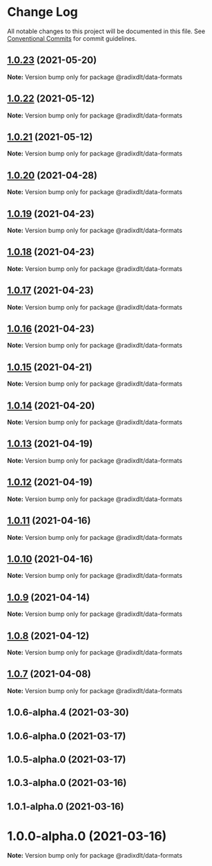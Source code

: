 # Change Log

All notable changes to this project will be documented in this file.
See [Conventional Commits](https://conventionalcommits.org) for commit guidelines.

## [1.0.23](https://github.com/radixdlt/radixdlt-javascript/compare/@radixdlt/data-formats@1.0.22...@radixdlt/data-formats@1.0.23) (2021-05-20)

**Note:** Version bump only for package @radixdlt/data-formats





## [1.0.22](https://github.com/radixdlt/radixdlt-javascript/compare/@radixdlt/data-formats@1.0.21...@radixdlt/data-formats@1.0.22) (2021-05-12)

**Note:** Version bump only for package @radixdlt/data-formats





## [1.0.21](https://github.com/radixdlt/radixdlt-javascript/compare/@radixdlt/data-formats@1.0.20...@radixdlt/data-formats@1.0.21) (2021-05-12)

**Note:** Version bump only for package @radixdlt/data-formats





## [1.0.20](https://github.com/radixdlt/radixdlt-javascript/compare/@radixdlt/data-formats@1.0.19...@radixdlt/data-formats@1.0.20) (2021-04-28)

**Note:** Version bump only for package @radixdlt/data-formats





## [1.0.19](https://github.com/radixdlt/radixdlt-javascript/compare/@radixdlt/data-formats@1.0.18...@radixdlt/data-formats@1.0.19) (2021-04-23)

**Note:** Version bump only for package @radixdlt/data-formats





## [1.0.18](https://github.com/radixdlt/radixdlt-javascript/compare/@radixdlt/data-formats@1.0.17...@radixdlt/data-formats@1.0.18) (2021-04-23)

**Note:** Version bump only for package @radixdlt/data-formats





## [1.0.17](https://github.com/radixdlt/radixdlt-javascript/compare/@radixdlt/data-formats@1.0.16...@radixdlt/data-formats@1.0.17) (2021-04-23)

**Note:** Version bump only for package @radixdlt/data-formats





## [1.0.16](https://github.com/radixdlt/radixdlt-javascript/compare/@radixdlt/data-formats@1.0.15...@radixdlt/data-formats@1.0.16) (2021-04-23)

**Note:** Version bump only for package @radixdlt/data-formats





## [1.0.15](https://github.com/radixdlt/radixdlt-javascript/compare/@radixdlt/data-formats@1.0.14...@radixdlt/data-formats@1.0.15) (2021-04-21)

**Note:** Version bump only for package @radixdlt/data-formats





## [1.0.14](https://github.com/radixdlt/radixdlt-javascript/compare/@radixdlt/data-formats@1.0.13...@radixdlt/data-formats@1.0.14) (2021-04-20)

**Note:** Version bump only for package @radixdlt/data-formats





## [1.0.13](https://github.com/radixdlt/radixdlt-javascript/compare/@radixdlt/data-formats@1.0.12...@radixdlt/data-formats@1.0.13) (2021-04-19)

**Note:** Version bump only for package @radixdlt/data-formats





## [1.0.12](https://github.com/radixdlt/radixdlt-javascript/compare/@radixdlt/data-formats@1.0.11...@radixdlt/data-formats@1.0.12) (2021-04-19)

**Note:** Version bump only for package @radixdlt/data-formats





## [1.0.11](https://github.com/radixdlt/radixdlt-javascript/compare/@radixdlt/data-formats@1.0.10...@radixdlt/data-formats@1.0.11) (2021-04-16)

**Note:** Version bump only for package @radixdlt/data-formats





## [1.0.10](https://github.com/radixdlt/radixdlt-javascript/compare/@radixdlt/data-formats@1.0.9...@radixdlt/data-formats@1.0.10) (2021-04-16)

**Note:** Version bump only for package @radixdlt/data-formats





## [1.0.9](https://github.com/radixdlt/radixdlt-javascript/compare/@radixdlt/data-formats@1.0.8...@radixdlt/data-formats@1.0.9) (2021-04-14)

**Note:** Version bump only for package @radixdlt/data-formats





## [1.0.8](https://github.com/radixdlt/radixdlt-javascript/compare/@radixdlt/data-formats@1.0.7...@radixdlt/data-formats@1.0.8) (2021-04-12)

**Note:** Version bump only for package @radixdlt/data-formats





## [1.0.7](https://github.com/radixdlt/radixdlt-javascript/compare/@radixdlt/data-formats@1.0.6...@radixdlt/data-formats@1.0.7) (2021-04-08)

**Note:** Version bump only for package @radixdlt/data-formats





## 1.0.6-alpha.4 (2021-03-30)



## 1.0.6-alpha.0 (2021-03-17)



## 1.0.5-alpha.0 (2021-03-17)



## 1.0.3-alpha.0 (2021-03-16)



## 1.0.1-alpha.0 (2021-03-16)



# 1.0.0-alpha.0 (2021-03-16)

**Note:** Version bump only for package @radixdlt/data-formats
